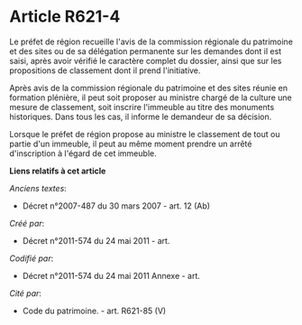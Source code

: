 # Article R621-4

Le préfet de région recueille l'avis de la commission régionale du patrimoine et des sites ou de sa délégation permanente sur
les demandes dont il est saisi, après avoir vérifié le caractère complet du dossier, ainsi que sur les propositions de
classement dont il prend l'initiative.

Après avis de la commission régionale du patrimoine et des sites réunie en formation plénière, il peut soit proposer au
ministre chargé de la culture une mesure de classement, soit inscrire l'immeuble au titre des monuments historiques. Dans
tous les cas, il informe le demandeur de sa décision.

Lorsque le préfet de région propose au ministre le classement de tout ou partie d'un immeuble, il peut au même moment prendre
un arrêté d'inscription à l'égard de cet immeuble.

**Liens relatifs à cet article**

_Anciens textes_:

  - Décret n°2007-487 du 30 mars 2007 - art. 12 (Ab)

_Créé par_:

  - Décret n°2011-574 du 24 mai 2011  - art.

_Codifié par_:

  - Décret n°2011-574 du 24 mai 2011 Annexe - art.

_Cité par_:

  - Code du patrimoine. - art. R621-85 (V)
